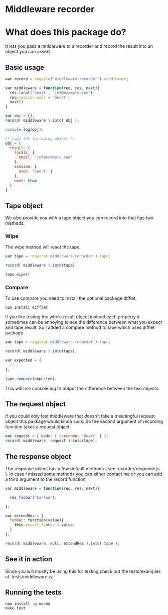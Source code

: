 Middleware recorder
==================

# What does this package do?

It lets you pass a middleware to a recorder and record the result into an object you can assert.

## Basic usage

``` js
var record = require('middleware-recorder').middleware;

var middleware = function(req, res, next){
  res.local('email', 'jef@example.com');
  req.session.user = 'Geert';
  next()
}

var obj = {};
record( middleware ).into( obj );

console.log(obj);

/* Logs the following object */
obj = {
  result: { 
    locals: { 
      email: 'jef@example.com' 
    },
    session: { 
      user: 'Geert' } 
    },
    next: true
  }
}
```

## Tape object

We also provide you with a tape object you can record into that has two methods.

### Wipe

The wipe method will reset the tape.

``` js
var tape = require('middleware-recorder').tape;

record( middleware ).into(tape);

tape.wipe()
```

### Compare

To use compare you need to install the optional package difflet.

``` shell
npm install difflet
```

If you like testing the whole result object instead each property it sometimes can be annoying to see the difference between what you expect and tape.result. So I added a compare method to tape which uses difflet package.


``` js
var tape = require('middleware-recorder').tape;

record( middleware ).into(tape);

var expected = {
  //...
};

tape.compare(expected);
```

This will use console.log to output the difference between the two objects.


## The request object

If you could only test middleware that doesn't take a meaningful request object this package would kinda suck. So the second argument of recording function takes a request object.

``` js
var request = { body: { username: 'Geert' } };
record( middleware, request ).into(tape);
```

## The response object

The response object has a few default methods ( see recorder/response.js ). In case I missed some methods you can either contact me or you can add a third argument to the record function.


``` js
var middleware = function(req, res, next){

  res.foobar('barfoo');

};

var extendRes = {
  foobar: function(value){
    this.result.foobar = value;
  }
};

record( middleware, null, extendRes ).into( tape );
```

## See it in action

Since you will mostly be using this for testing check out the tests/examples at: tests/middleware.js.

## Running the tests

``` shell
npm install -g mocha
make test
```

